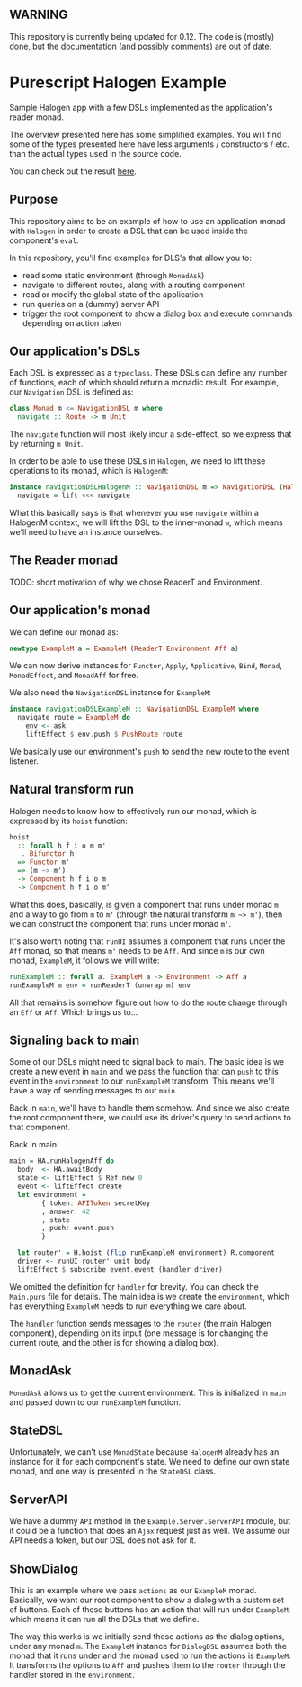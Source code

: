 ## WARNING
This repository is currently being updated for 0.12. The code is (mostly) done, but the documentation (and possibly comments) are out of date.

# Purescript Halogen Example
Sample Halogen app with a few DSLs implemented as the application's reader monad.

The overview presented here has some simplified examples. You will find some of the types
presented here have less arguments / constructors / etc. than the actual types used in the
source code.

You can check out the result [here](https://vladciobanu.github.io/purescript-halogen-example/index.html).

## Purpose
This repository aims to be an example of how to use an application monad with `Halogen` in order
to create a DSL that can be used inside the component's `eval`.

In this repository, you'll find examples for DLS's that allow you to:
- read some static environment (through `MonadAsk`)
- navigate to different routes, along with a routing component
- read or modify the global state of the application
- run queries on a (dummy) server API
- trigger the root component to show a dialog box and execute commands depending on action taken

## Our application's DSLs
Each DSL is expressed as a `typeclass`. These DSLs can define any number of functions, each of 
which should return a monadic result. For example, our `Navigation` DSL is defined as:

```purescript
class Monad m <= NavigationDSL m where
  navigate :: Route -> m Unit
```

The `navigate` function will most likely incur a side-effect, so we express that by returning `m Unit`.

In order to be able to use these DSLs in `Halogen`, we need to lift these operations to its monad, which is `HalogenM`:

```purescript
instance navigationDSLHalogenM :: NavigationDSL m => NavigationDSL (HalogenM s f g p o m) where
  navigate = lift <<< navigate
```

What this basically says is that whenever you use `navigate` within a HalogenM context, we will
lift the DSL to the inner-monad `m`, which means we'll need to have an instance ourselves.

## The Reader monad

TODO: short motivation of why we chose ReaderT and Environment.

## Our application's monad
We can define our monad as:

```purescript
newtype ExampleM a = ExampleM (ReaderT Environment Aff a)
```

We can now derive instances for `Functor`, `Apply`, `Applicative`, `Bind`, `Monad`, `MonadEffect`,
and `MonadAff` for free.

We also need the `NavigationDSL` instance for `ExampleM`:

```purescript
instance navigationDSLExampleM :: NavigationDSL ExampleM where
  navigate route = ExampleM do
    env <- ask
    liftEffect $ env.push $ PushRoute route
```

We basically use our environment's `push` to send the new route to the event listener.

## Natural transform run
Halogen needs to know how to effectively run our monad, which is expressed by its `hoist`
function:

```purescript
hoist
  :: forall h f i o m m'
   . Bifunctor h
  => Functor m'
  => (m ~> m')
  -> Component h f i o m
  -> Component h f i o m'
```

What this does, basically, is given a component that runs under monad `m` and a way to go
from `m` to `m'` (through the natural transform `m ~> m'`), then we can construct the
component that runs under monad `m'`.

It's also worth noting that `runUI` assumes a component that runs under the `Aff` monad,
so that means `m'` needs to be `Aff`. And since `m` is our own monad, `ExampleM`, it
follows we will write:

```purescript
runExampleM :: forall a. ExampleM a -> Environment -> Aff a
runExampleM m env = runReaderT (unwrap m) env
```

All that remains is somehow figure out how to do the route change through an `Eff` or `Aff`.
Which brings us to...

## Signaling back to main
Some of our DSLs might need to signal back to main. The basic idea is we create a new event in
`main` and we pass the function that can `push` to this event in the `environment` to our
`runExampleM` transform. This means we'll have a way of sending messages to our `main`.

Back in `main`, we'll have to handle them somehow. And since we also create the root component
there, we could use its driver's query to send actions to that component.

Back in main:

```purescript
main = HA.runHalogenAff do
  body  <- HA.awaitBody
  state <- liftEffect $ Ref.new 0
  event <- liftEffect create
  let environment =
        { token: APIToken secretKey
        , answer: 42
        , state
        , push: event.push
        }

  let router' = H.hoist (flip runExampleM environment) R.component
  driver <- runUI router' unit body
  liftEffect $ subscribe event.event (handler driver)
```

We omitted the definition for `handler` for brevity. You can check the `Main.purs` file for details.
The main idea is we create the `environment`, which has everything `ExampleM` needs to run everything
we care about.

The `handler` function sends messages to the `router` (the main Halogen component), depending on its
input (one message is for changing the current route, and the other is for showing a dialog box).

## MonadAsk
`MonadAsk` allows us to get the current environment. This is initialized in `main` and
passed down to our `runExampleM` function.

## StateDSL
Unfortunately, we can't use `MonadState` because `HalogenM` already has an instance for it
for each component's state. We need to define our own state monad, and one way is presented
in the `StateDSL` class.

## ServerAPI
We have a dummy `API` method in the `Example.Server.ServerAPI` module, but it could
be a function that does an `Ajax` request just as well. We assume our API needs a
token, but our DSL does not ask for it.

## ShowDialog
This is an example where we pass `actions` as our `ExampleM` monad. Basically, we
want our root component to show a dialog with a custom set of buttons. Each of
these buttons has an action that will run under `ExampleM`, which means it can run
all the DSLs that we define.

The way this works is we initially send these actions as the dialog  options,
under any monad `m`. The `ExampleM` instance for `DialogDSL` assumes
both the monad that it runs under and the monad used to run the actions
is `ExampleM`. It transforms the options to `Aff` and pushes them to the `router`
through the handler stored in the `environment`.
